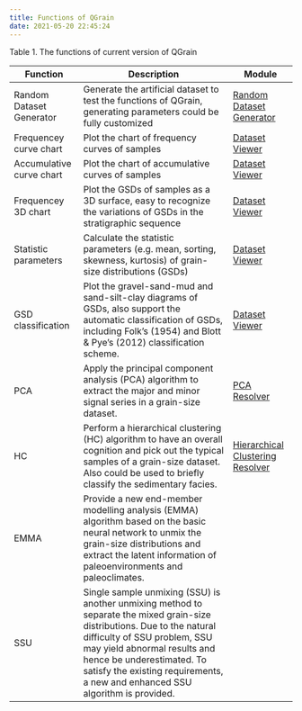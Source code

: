 ```yaml
---
title: Functions of QGrain
date: 2021-05-20 22:45:24
---
```


Table 1. The functions of current version of QGrain

|Function|Description|Module|
|-|-|-|
|Random Dataset Generator|Generate the artificial dataset to test the functions of QGrain, generating parameters could be fully customized|[Random Dataset Generator](./random_dataset_generator)|
|Frequencey curve chart|Plot the chart of frequency curves of samples|[Dataset Viewer](./dataset_viewer)|
|Accumulative curve chart|Plot the chart of accumulative curves of samples|[Dataset Viewer](./dataset_viewer)|
|Frequencey 3D chart|Plot the GSDs of samples as a 3D surface, easy to recognize the variations of GSDs in the stratigraphic sequence|[Dataset Viewer](./dataset_viewer)|
|Statistic parameters|Calculate the statistic parameters (e.g. mean, sorting, skewness, kurtosis) of grain-size distributions (GSDs)|[Dataset Viewer](./dataset_viewer)|
|GSD classification|Plot the gravel-sand-mud and sand-silt-clay diagrams of GSDs, also support the automatic classification of GSDs, including Folk’s (1954) and Blott & Pye’s (2012) classification scheme.|[Dataset Viewer](./dataset_viewer)|
|PCA|Apply the principal component analysis (PCA) algorithm to extract the major and minor signal series in a grain-size dataset.|[PCA Resolver](./pca_resolver)|
|HC|Perform a hierarchical clustering (HC) algorithm to have an overall cognition and pick out the typical samples of a grain-size dataset. Also could be used to briefly classify the sedimentary facies.|[Hierarchical Clustering Resolver](./hc_resolver)|
|EMMA|Provide a new end-member modelling analysis (EMMA) algorithm based on the basic neural network to unmix the grain-size distributions and extract the latent information of paleoenvironments and paleoclimates.|
|SSU|Single sample unmixing (SSU) is another unmixing method to separate the mixed grain-size distributions. Due to the natural difficulty of SSU problem, SSU may yield abnormal results and hence be underestimated. To satisfy the existing requirements, a new and enhanced SSU algorithm is provided.|
